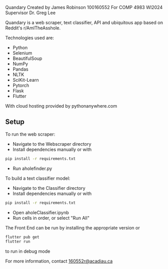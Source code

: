 Quandary
Created by James Robinson 100160552
For COMP 4983 WI2024
Supervisor Dr. Greg Lee

Quandary is a web scraper, text classifier, API and ubiquitous app based on Reddit's r/AmITheAsshole.

Technologies used are:
* Python
* Selenium
* BeautifulSoup
* NumPy
* Pandas
* NLTK
* SciKit-Learn
* Pytorch
* Flask
* Flutter

With cloud hosting provided by pythonanywhere.com

## Setup
To run the web scraper:
* Navigate to the Webscraper directory
* Install dependencies manually or with 
```sh 
pip install -r requirements.txt
```
* Run aholefinder.py

To build a text classifier model:
* Navigate to the Classifier directory
* Install dependencies manually or with 
```sh 
pip install -r requirements.txt
```
* Open aholeClassifier.ipynb
* Run cells in order, or select "Run All"

The Front End can be run by installing the appropriate version or
```sh 
flutter pub get
flutter run 
```
to run in debug mode

For more information, contact 160552r@acadiau.ca

